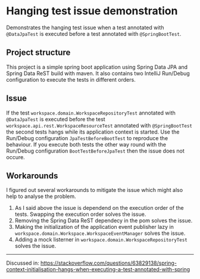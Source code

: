 # Hanging test issue demonstration
Demonstrates the hanging test issue when a test annotated with `@DataJpaTest` is executed before a test annotated with `@SpringBootTest`.

## Project structure
This project is a simple spring boot application using Spring Data JPA and Spring Data ReST build with maven. It also contains two IntelliJ Run/Debug configuration to execute the tests in different orders.

## Issue
If the test `workspace.domain.WorkspaceRepositoryTest` annotated with `@DataJpaTest` is executed before the test `workspace.api.rest.WorkspaceResourceTest` annotated with `@SpringBootTest` the second tests hangs while its application context is started. Use the Run/Debug configuration `JpaTestBeforeBootTest` to reproduce the behaviour. If you execute both tests the other way round with the Run/Debug configuration `BootTestBeforeJpaTest` then the issue does not occure.

## Workarounds
I figured out several workarounds to mitigate the issue which might also help to analyse the problem.

1. As I said above the issue is dependend on the execution order of the tests. Swapping the execution order solves the issue.
2. Removing the Spring Data ReST dependecy in the pom solves the issue.
3. Making the initialization of the application event publisher lazy in `workspace.domain.Workspace.WorkspaceEventManager` solves the issue.
4. Adding a mock listerner in `workspace.domain.WorkspaceRepositoryTest` solves the issue. 

---
Discussed in: https://stackoverflow.com/questions/63829138/spring-context-initialisation-hangs-when-executing-a-test-annotated-with-spring
